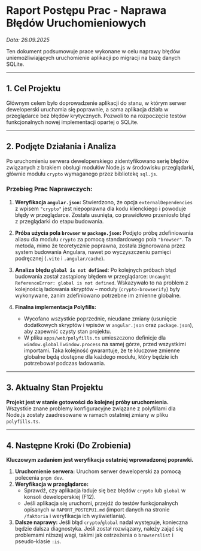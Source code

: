 # Raport Postępu Prac - Naprawa Błędów Uruchomieniowych

*Data: 26.09.2025*

Ten dokument podsumowuje prace wykonane w celu naprawy błędów uniemożliwiających uruchomienie aplikacji po migracji na bazę danych SQLite.

---

## 1. Cel Projektu

Głównym celem było doprowadzenie aplikacji do stanu, w którym serwer deweloperski uruchamia się poprawnie, a sama aplikacja działa w przeglądarce bez błędów krytycznych. Pozwoli to na rozpoczęcie testów funkcjonalnych nowej implementacji opartej o SQLite.

---

## 2. Podjęte Działania i Analiza

Po uruchomieniu serwera deweloperskiego zidentyfikowano serię błędów związanych z brakiem obsługi modułów Node.js w środowisku przeglądarki, głównie modułu `crypto` wymaganego przez bibliotekę `sql.js`.

### Przebieg Prac Naprawczych:

1.  **Weryfikacja `angular.json`:** Stwierdzono, że opcja `externalDependencies` z wpisem `"crypto"` jest niepoprawna dla kodu klienckiego i powoduje błędy w przeglądarce. Została usunięta, co prawidłowo przeniosło błąd z przeglądarki do etapu budowania.

2.  **Próba użycia pola `browser` w `package.json`:** Podjęto próbę zdefiniowania aliasu dla modułu `crypto` za pomocą standardowego pola `"browser"`. Ta metoda, mimo że teoretycznie poprawna, została zignorowana przez system budowania Angulara, nawet po wyczyszczeniu pamięci podręcznej (`.vite` i `.angular/cache`).

3.  **Analiza błędu `global is not defined`:** Po kolejnych próbach błąd budowania został zastąpiony błędem w przeglądarce: `Uncaught ReferenceError: global is not defined`. Wskazywało to na problem z kolejnością ładowania skryptów – moduły (`crypto-browserify`) były wykonywane, zanim zdefiniowano potrzebne im zmienne globalne.

4.  **Finalna implementacja Polyfills:**
    *   Wycofano wszystkie poprzednie, nieudane zmiany (usunięcie dodatkowych skryptów i wpisów w `angular.json` oraz `package.json`), aby zapewnić czysty stan projektu.
    *   W pliku `apps/web/polyfills.ts` umieszczono definicje dla `window.global` i `window.process` na samej górze, przed wszystkimi importami. Taka kolejność gwarantuje, że te kluczowe zmienne globalne będą dostępne dla każdego modułu, który będzie ich potrzebował podczas ładowania.

---

## 3. Aktualny Stan Projektu

**Projekt jest w stanie gotowości do kolejnej próby uruchomienia.** Wszystkie znane problemy konfiguracyjne związane z polyfillami dla Node.js zostały zaadresowane w ramach ostatniej zmiany w pliku `polyfills.ts`.

--- 

## 4. Następne Kroki (Do Zrobienia)

**Kluczowym zadaniem jest weryfikacja ostatniej wprowadzonej poprawki.**

1.  **Uruchomienie serwera:** Uruchom serwer deweloperski za pomocą polecenia `pnpm dev`.
2.  **Weryfikacja w przeglądarce:**
    *   Sprawdź, czy aplikacja ładuje się bez błędów `crypto` lub `global` w konsoli deweloperskiej (F12).
    *   Jeśli aplikacja się uruchomi, przejdź do testów funkcjonalnych opisanych w `RAPORT_POSTEPU1.md` (import danych na stronie `/faktoria` i weryfikacja ich wyświetlania).
3.  **Dalsze naprawy:** Jeśli błąd `crypto`/`global` nadal występuje, konieczna będzie dalsza diagnostyka. Jeśli został rozwiązany, należy zająć się problemami niższej wagi, takimi jak ostrzeżenia o `browserslist` i pseudo-klasie `:is`.
